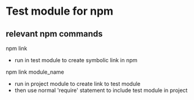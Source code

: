 # Test module for npm

## relevant npm commands

npm link
- run in test module to create symbolic link in npm

npm link module_name
- run in project module to create link to test module
- then use normal 'require' statement to include test module in project
